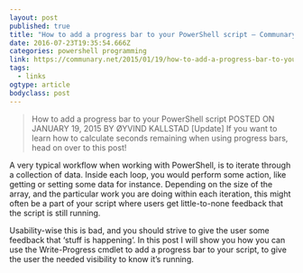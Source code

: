 ```yaml
---
layout: post 
published: true 
title: "How to add a progress bar to your PowerShell script – Communary" 
date: 2016-07-23T19:35:54.666Z
categories: powershell programming
link: https://communary.net/2015/01/19/how-to-add-a-progress-bar-to-your-powershell-script/ 
tags:
  - links
ogtype: article 
bodyclass: post 
---
```


> How to add a progress bar to your PowerShell script
POSTED ON JANUARY 19, 2015 BY ØYVIND KALLSTAD
[Update] If you want to learn how to calculate seconds remaining when using progress bars, head on over to this post!

A very typical workflow when working with PowerShell, is to iterate through a collection of data. Inside each loop, you would perform some action, like getting or setting some data for instance. Depending on the size of the array, and the particular work you are doing within each iteration, this might often be a part of your script where users get little-to-none feedback that the script is still running.

Usability-wise this is bad, and you should strive to give the user some feedback that ‘stuff is happening‘. In this post I will show you how you can use the Write-Progress cmdlet to add a progress bar to your script, to give the user the needed visibility to know it’s running.

